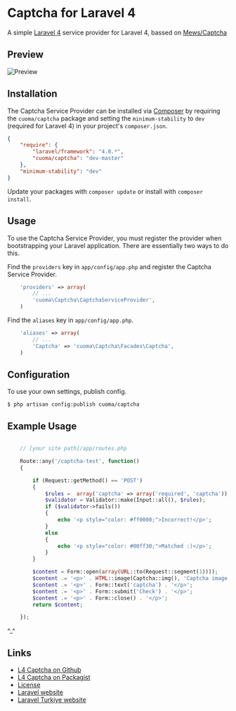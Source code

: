 # Captcha for Laravel 4

A simple [Laravel 4](http://four.laravel.com/) service provider for Laravel 4, bassed on [Mews/Captcha](http://github.com/mewebstudio/captcha)

## Preview
![Preview](http://i.imgur.com/kfXYhlk.jpg?1)

## Installation

The Captcha Service Provider can be installed via [Composer](http://getcomposer.org) by requiring the
`cuoma/captcha` package and setting the `minimum-stability` to `dev` (required for Laravel 4) in your
project's `composer.json`.

```json
{
    "require": {
        "laravel/framework": "4.0.*",
        "cuoma/captcha": "dev-master"
    },
    "minimum-stability": "dev"
}
```

Update your packages with ```composer update``` or install with ```composer install```.

## Usage

To use the Captcha Service Provider, you must register the provider when bootstrapping your Laravel application. There are
essentially two ways to do this.

Find the `providers` key in `app/config/app.php` and register the Captcha Service Provider.

```php
    'providers' => array(
        // ...
        'cuoma\Captcha\CaptchaServiceProvider',
    )
```

Find the `aliases` key in `app/config/app.php`.

```php
    'aliases' => array(
        // ...
        'Captcha' => 'cuoma\Captcha\Facades\Captcha',
    )
```

## Configuration

To use your own settings, publish config.

```$ php artisan config:publish cuoma/captcha```

## Example Usage

```php

    // [your site path]/app/routes.php

    Route::any('/captcha-test', function()
    {

        if (Request::getMethod() == 'POST')
        {
            $rules =  array('captcha' => array('required', 'captcha'));
            $validator = Validator::make(Input::all(), $rules);
            if ($validator->fails())
            {
                echo '<p style="color: #ff0000;">Incorrect!</p>';
            }
            else
            {
                echo '<p style="color: #00ff30;">Matched :)</p>';
            }
        }

        $content = Form::open(array(URL::to(Request::segment(1))));
        $content .= '<p>' . HTML::image(Captcha::img(), 'Captcha image') . '</p>';
        $content .= '<p>' . Form::text('captcha') . '</p>';
        $content .= '<p>' . Form::submit('Check') . '</p>';
        $content .= '<p>' . Form::close() . '</p>';
        return $content;

    });
```

^_^

## Links

* [L4 Captcha on Github](https://github.com/cuoma/captcha)
* [L4 Captcha on Packagist](https://packagist.org/packages/cuoma/captcha)
* [License](http://www.opensource.org/licenses/mit-license.php)
* [Laravel website](http://laravel.com)
* [Laravel Turkiye website](http://www.laravel.gen.tr)
